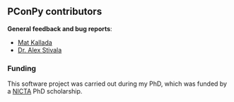 ## PConPy contributors

**General feedback and bug reports**:
- [Mat Kallada](https://github.com/kallada)
- [Dr. Alex Stivala](https://github.com/stivalaa)

### Funding
This software project was carried out during my PhD, which was funded by a [NICTA](http://www.nicta.com.au/) PhD scholarship.
